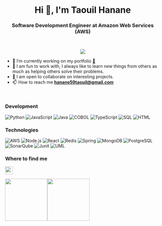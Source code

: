 
<h1 align="center">Hi 👋, I'm Taouil Hanane </h1>

<h3 align="center">Software Development Engineer at Amazon Web Services (AWS) </h3>
<br>

<p align="center">
   <img src="https://komarev.com/ghpvc/?username=hanane54&style=for-the-badge&color=0e75b6" />
<p>


- 🔭 I’m currently working on my portfolio <a href="#" target="_blank">👀</a>
- 🎈 I am fun to work with, I always like to learn new things from others as much as helping others solve their problems.
- 📂 I am open to collaborate on interesting projects.
- 📫 How to reach me **hanane59taouil@gmail.com**
   
<br>

### Development

![Python](https://img.shields.io/badge/-Python-000?&logo=Python)
![JavaScript](https://img.shields.io/badge/-JavaScript-000?&logo=JavaScript)
![Java](https://img.shields.io/badge/Java-000?logo=openjdk)
![COBOL](https://img.shields.io/badge/COBOL-000?logo=gnometerminal)
![TypeScript](https://img.shields.io/badge/-TypeScript-000?&logo=TypeScript)
![SQL](https://img.shields.io/badge/-SQL-000?&logo=MySQL)
![HTML](https://img.shields.io/badge/-HTML5-000?&logo=html5)

### Technologies

![AWS](https://img.shields.io/badge/-AWS-000?&logo=Amazon-AWS&logoColor=F90)
![Node.js](https://img.shields.io/badge/-Node.js-000?&logo=node.js)
![React](https://img.shields.io/badge/-React-000?&logo=React)
![Redis](https://img.shields.io/badge/-Redis-000?&logo=Redis)
![Spring](https://img.shields.io/badge/-Spring-000?&logo=Spring)
![MongoDB](https://img.shields.io/badge/-MongoDB-000?&logo=mongodb)
![PostgreSQL](https://img.shields.io/badge/-PostgreSQL-000?&logo=postgresql)
![SonarQube](https://img.shields.io/badge/-SonarQube-000?&logo=sonarqube)
![Junit](https://img.shields.io/badge/-Junit-000?&logo=junit5)
![UML](https://img.shields.io/badge/-UML-000?&logo=uml)

### Where to find me

<a href="https://www.linkedin.com/in/hanane-taouil-b90106294/"><img src="https://img.shields.io/badge/linkedin-%230077B5.svg?&style=for-the-badge&logo=linkedin&logoColor=white" height=25></a> 


<a href="https://www.hanane54.com/"><img height="137px" src="https://github-readme-stats.vercel.app/api?username=hanane54&hide_title=true&hide_border=true&show_icons=true&include_all_commits=true&count_private=true&line_height=21&text_color=000&icon_color=000&bg_color=0,ea6161,ffc64d,fffc4d,52fa5a&theme=graywhite" /><!-- wi*quL3fcV --><img height="137px" src="https://github-readme-stats.vercel.app/api/top-langs/?username=hanane54&hide=html&hide_title=true&hide_border=true&layout=compact&langs_count=6&exclude_repo=comp426,Redventures-Movie-Quotes&text_color=000&icon_color=fff&bg_color=0,52fa5a,4dfcff,c64dff&theme=graywhite" /></a>



